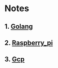 # Notes

## 1. [Golang](topics/golang.md)
## 2. [Raspberry_pi](topics/raspberry_pi.md)
## 3. [Gcp](topics/gcp.md)
